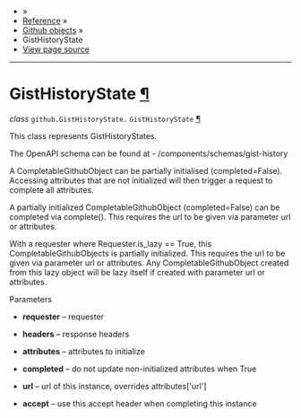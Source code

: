 - »
- [Reference](https://pygithub.readthedocs.io/en/stable/reference.html) »
- [Github objects](https://pygithub.readthedocs.io/en/stable/github_objects.html) »
- GistHistoryState
- [View page source](https://pygithub.readthedocs.io/en/stable/_sources/github_objects/GistHistoryState.rst.txt)

* * *

# GistHistoryState [¶](https://pygithub.readthedocs.io/en/stable/github_objects/GistHistoryState.html\#gisthistorystate "Permalink to this headline")

_class_ `github.GistHistoryState.` `GistHistoryState` [¶](https://pygithub.readthedocs.io/en/stable/github_objects/GistHistoryState.html#github.GistHistoryState.GistHistoryState "Permalink to this definition")

This class represents GistHistoryStates.

The OpenAPI schema can be found at
\- /components/schemas/gist-history

A CompletableGithubObject can be partially initialised (completed=False). Accessing attributes that are not
initialized will then trigger a request to complete all attributes.

A partially initialized CompletableGithubObject (completed=False) can be completed
via complete(). This requires the url to be given via parameter url or attributes.

With a requester where Requester.is\_lazy == True, this CompletableGithubObjects is
partially initialized. This requires the url to be given via parameter url or attributes.
Any CompletableGithubObject created from this lazy object will be lazy itself if created with
parameter url or attributes.

Parameters

- **requester** – requester

- **headers** – response headers

- **attributes** – attributes to initialize

- **completed** – do not update non-initialized attributes when True

- **url** – url of this instance, overrides attributes\['url'\]

- **accept** – use this accept header when completing this instance